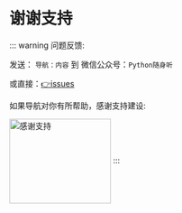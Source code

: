 # 谢谢支持

::: warning 问题反馈: 

发送： `导航：内容` 到
微信公众号：`Python随身听`  

或直接：[👉issues](https://github.com/de8ug/spt/issues)

如果导航对你有所帮助，感谢支持建设:

<img src="/wx-de8ug.png" width = "180" height = "150" alt="感谢支持" align="center" />
:::
